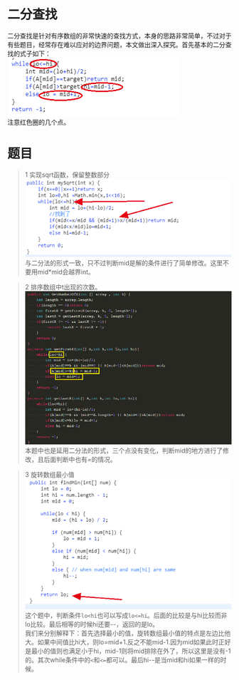 # 二分查找
二分查找是针对有序数组的非常快速的查找方式，本身的思路非常简单，不过对于有些题目，经常存在难以应对的边界问题，本文做出深入探究。首先基本的二分查找的式子如下：  
![img](img/bs1.jpg)  
注意红色圈的几个点。
# 题目
> 1 实现sqrt函数，保留整数部分  
![img](img/bs2.jpg)  
与二分法的形式一致，只不过判断mid是解的条件进行了简单修改。这里不要用mid*mid会越界int。

> 2 排序数组中t出现的次数。
![img](img/bs3.jpg)  
本题中也是延用二分法的形式，三个点没有变化，判断mid的地方进行了修改，且后面判断中也有=的情况。

> 3 旋转数组最小值  
![img](img/bs4.jpg)  
这个题中，判断条件`lo<hi`也可以写成`lo<=hi`。后面的比较是与hi比较而非lo比较。最后相等的时候hi还要--，返回的是lo。   
我们来分别解释下：首先选择最小的值，旋转数组最小值的特点是左边比他大。如果中间值比hi大，则lo=mid+1.反之不能mid-1.因为mid如果此时正好是最小的值则也满足小于hi，mid-1则将mid排除在外了，所以这里是没有-1的。其次while条件中的`<`和`<=`都可以。最后hi--是当mid和hi如果一样的时候。
